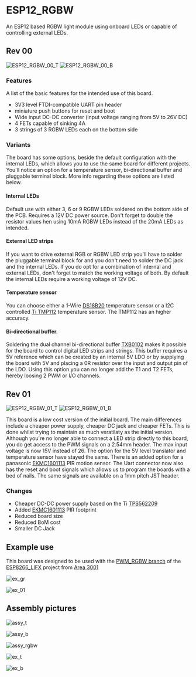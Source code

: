 # ESP12_RGBW
An ESP12 based RGBW light module using onboard LEDs or capable of controlling external LEDs.

## Rev 00

![ESP12_RGBW_00_T](https://raw.githubusercontent.com/phyx-be/ESP12_RGBW/master/ESP12_RGBW_00/3D_VIEW_TOP.png)
![ESP12_RGBW_00_B](https://raw.githubusercontent.com/phyx-be/ESP12_RGBW/master/ESP12_RGBW_00/3D_VIEW_BOT.png)

### Features

A list of the basic features for the intended use of this board.

- 3V3 level FTDI-compatible UART pin header
- miniature push buttons for reset and boot
- Wide input DC-DC converter (input voltage ranging from 5V to 26V DC)
- 4 FETs capable of sinking 4A
- 3 strings of 3 RGBW LEDs each on the bottom side

### Variants

The board has some options, beside the default configuration with the internal LEDs, which allows you to use the same board for different projects. You'll notice an option for a temperature sensor, bi-directional buffer and pluggable terminal block. More info regarding these options are listed below.

#### Internal LEDs

Default use with either 3, 6 or 9 RGBW LEDs soldered on the bottom side of the PCB. Requires a 12V DC power source. Don't forget to double the resistor values hen using 10mA RGBW LEDs instead of the 20mA LEDs as intended.

#### External LED strips

If you want to drive external RGB or RGBW LED strip you'll have to solder the pluggable terminal block for and you don't need to solder the DC jack and the internal LEDs. If you do opt for a combination of internal and external LEDs, don't forget to match the working voltage of both. By default the internal LEDs require a working voltage of 12V DC.

#### Temperature sensor

You can choose either a 1-Wire [DS18B20](http://www.maximintegrated.com/en/products/analog/sensors-and-sensor-interface/DS18B20.html) temperature sensor or a I2C controlled [Ti TMP112](http://www.ti.com/product/TMP112) temperature sensor. The TMP112 has an higher accuracy.

#### Bi-directional buffer.

Soldering the dual channel bi-directional buffer [TXB0102](http://www.ti.com/product/txb0102) makes it possible for the board to control digital LED strips and strings. This buffer requires a 5V reference which can be created by an internal 5V LDO or by supplying the board with 5V and placing a 0R resistor over the input and output pin of the LDO. Using this option you can no longer add the T1 and T2 FETs, hereby loosing 2 PWM or I/O channels.

## Rev 01

![ESP12_RGBW_01_T](https://raw.githubusercontent.com/phyx-be/ESP12_RGBW/master/ESP12_RGBW_01/3D_VIEW_TOP.png)
![ESP12_RGBW_01_B](https://raw.githubusercontent.com/phyx-be/ESP12_RGBW/master/ESP12_RGBW_01/3D_VIEW_BOT.png)

This board is a low cost version of the initial board. The main differences include a cheaper power supply, cheaper DC jack and cheaper FETs. This is done whilst trying to maintain as much veratilaty as the initial version. Although you're no longer able to connect a LED strip directly to this board, you do get access to the PWM signals on a 2.54mm header. The max input voltage is now 15V instead of 26. The option for the 5V level translator and temperature sensor have stayed the same. There is an added option for a panasonic [EKMC1601113](http://na.industrial.panasonic.com/products/sensors/sensors-automotive-industrial-applications/pir-motion-sensor-papirs/series/vz-series/2481) PIR motion sensor. The Uart connector now also has the reset and boot signals which allows us to program the boards with a bed of nails. The same signals are available on a 1mm pitch JST header.

### Changes

- Cheaper DC-DC power supply based on the Ti [TPS562209](http://www.ti.com/product/TPS562209)
- Added [EKMC1601113](http://na.industrial.panasonic.com/products/sensors/sensors-automotive-industrial-applications/pir-motion-sensor-papirs/series/vz-series/2481) PIR footprint
- Reduced board size
- Reduced BoM cost
- Smaller DC Jack

## Example use

This board was designed to be used with the [PWM_RGBW branch](https://github.com/area3001/esp8266_lifx/tree/pwm_rgbw) of the [ESP8266_LIFX](https://github.com/area3001/esp8266_lifx) project from [Area 3001](https://github.com/area3001/)

![ex_gr](https://raw.githubusercontent.com/phyx-be/ESP12_RGBW/master/ESP12_RGBW_00/example_green.jpg)

![ex_01](https://raw.githubusercontent.com/phyx-be/ESP12_RGBW/master/ESP12_RGBW_01/IMG_LIT.jpg)

## Assembly pictures

![assy_t](https://raw.githubusercontent.com/phyx-be/ESP12_RGBW/master/ESP12_RGBW_01/IMG_ASSY_TOP.jpg)

![assy_b](https://raw.githubusercontent.com/phyx-be/ESP12_RGBW/master/ESP12_RGBW_01/IMG_ASSY_BOT.jpg)

![assy_rgbw](https://raw.githubusercontent.com/phyx-be/ESP12_RGBW/master/ESP12_RGBW_01/IMG_RGBW.jpg)

![ex_t](https://raw.githubusercontent.com/phyx-be/ESP12_RGBW/master/ESP12_RGBW_01/IMG_TOP.jpg)

![ex_b](https://raw.githubusercontent.com/phyx-be/ESP12_RGBW/master/ESP12_RGBW_01/IMG_BOT.jpg)
